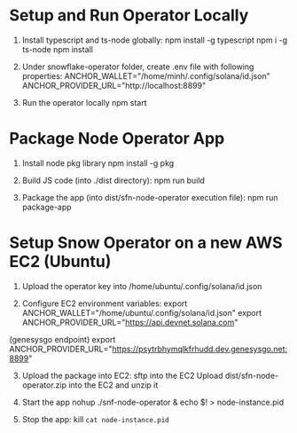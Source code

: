 # Setup and Run Operator Locally
1. Install typescript and ts-node globally:
npm install -g typescript
npm i -g ts-node
npm install

2. Under snowflake-operator folder, create .env file with following properties:
ANCHOR_WALLET="/home/minh/.config/solana/id.json"
ANCHOR_PROVIDER_URL="http://localhost:8899"

3. Run the operator locally
npm start

# Package Node Operator App
1. Install node pkg library
npm install -g pkg

2. Build JS code (into ./dist directory):
npm run build

3. Package the app (into dist/sfn-node-operator execution file):
npm run package-app

# Setup Snow Operator on a new AWS EC2 (Ubuntu)
1. Upload the operator key into /home/ubuntu/.config/solana/id.json

2. Configure EC2 environment variables:
export ANCHOR_WALLET="/home/ubuntu/.config/solana/id.json"
export ANCHOR_PROVIDER_URL="https://api.devnet.solana.com"

(genesysgo endpoint)
export ANCHOR_PROVIDER_URL="https://psytrbhymqlkfrhudd.dev.genesysgo.net:8899"

3. Upload the package into EC2:
sftp into the EC2
Upload dist/sfn-node-operator.zip into the EC2 and unzip it

4. Start the app
nohup ./snf-node-operator &
echo $! > node-instance.pid

5. Stop the app:
kill `cat node-instance.pid`